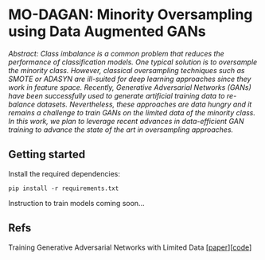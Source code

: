 # MO-DAGAN: Minority Oversampling using Data Augmented GANs
*Abstract: Class imbalance is a common problem that reduces the performance of classification models. One typical solution is to oversample the minority class. However, classical oversampling techniques such as SMOTE or ADASYN are ill-suited for deep learning approaches since they work in feature space. Recently, Generative Adversarial Networks (GANs) have been successfully used to generate artificial training data to re-balance datasets. Nevertheless, these approaches are data hungry and it remains a challenge to train GANs on the limited data of the minority class. In this work, we plan to leverage recent advances in data-efficient GAN training to advance the state of the art in oversampling approaches.*

## Getting started
Install the required dependencies:
```
pip install -r requirements.txt
```
Instruction to train models coming soon...


## Refs
Training Generative Adversarial Networks with Limited Data [[paper](https://arxiv.org/abs/2006.06676)][[code](https://github.com/NVlabs/stylegan2-ada)]
